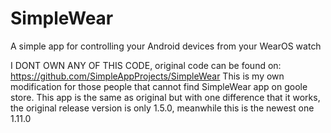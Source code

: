 # SimpleWear
A simple app for controlling your Android devices from your WearOS watch

I DONT OWN ANY OF THIS CODE, original code can be found on: https://github.com/SimpleAppProjects/SimpleWear
This is my own modification for those people that cannot find SimpleWear app on goole store.
This app is the same as original but with one difference that it works, the original release version is only 1.5.0, meanwhile this is the newest one 1.11.0
